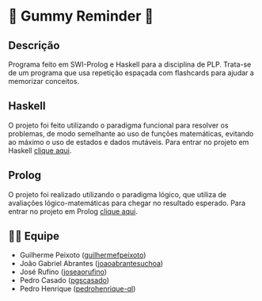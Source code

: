 # :elephant: Gummy Reminder :elephant:

## Descrição
Programa feito em SWI-Prolog e Haskell para a disciplina de PLP.
Trata-se de um programa que usa repetição espaçada com flashcards para ajudar a memorizar conceitos.

## Haskell
O projeto foi feito utilizando o paradigma funcional para resolver os problemas, de modo semelhante ao uso de funções matemáticas, evitando ao máximo o uso de estados e dados mutáveis. Para entrar no projeto em Haskell [clique aqui](https://github.com/joaoabrantesuchoa/gummy-reminder/blob/main/haskell/Readme.md).

## Prolog
O projeto foi realizado utilizando o paradigma lógico, que utiliza de avaliações lógico-matemáticas para chegar no resultado esperado. Para entrar no projeto em Prolog [clique aqui](https://github.com/joaoabrantesuchoa/gummy-reminder/blob/main/prolog/README.md).

## :technologist: Equipe
* Guilherme Peixoto ([guilhermefpeixoto](https://github.com/guilhermefpeixoto))
* João Gabriel Abrantes ([joaoabrantesuchoa](https://github.com/joaoabrantesuchoa))
* José Rufino ([joseaorufino](https://github.com/joseaorufino))
* Pedro Casado ([pgscasado](https://github.com/pgscasado))
* Pedro Henrique ([pedrohenrique-ql](https://github.com/pedrohenrique-ql))
